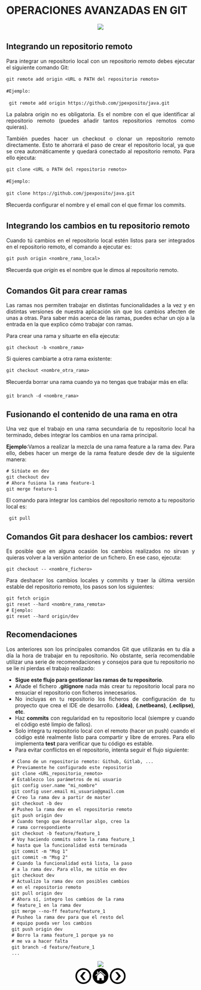 <div align="justify">

# OPERACIONES AVANZADAS EN GIT

<div align="center">
<img src="https://i1.wp.com/codeyourapps.com/wp-content/uploads/2021/01/3D-infographic2-Recovered-15.png?resize=800%2C500&ssl=1">
</div>

## Integrando un repositorio remoto

Para integrar un repositorio local con un repositorio remoto debes ejecutar el siguiente comando Git:

```console
git remote add origin <URL o PATH del repositorio remoto>

#Ejemplo:

 git remote add origin https://github.com/jpexposito/java.git
```

 La palabra origin no es obligatoria. Es el nombre con el que identificar al repositorio remoto (puedes añadir tantos repositorios remotos como quieras).

 También puedes hacer un checkout o clonar un repositorio remoto directamente. Esto te ahorrará el paso de crear el repositorio local, ya que se crea automáticamente y quedará conectado al repositorio remoto. Para ello ejecuta:

```console
git clone <URL o PATH del repositorio remoto>

#Ejemplo:

git clone https://github.com/jpexposito/java.git
```
❗️Recuerda configurar el nombre y el email con el que firmar los commits.

## Integrando los cambios en tu repositorio remoto

Cuando tú cambios en el repositorio local estén listos para ser integrados en el repositorio remoto, el comando a ejecutar es:

```console
git push origin <nombre_rama_local>
```
❗️Recuerda que _origin_ es el nombre que le dimos al repositorio remoto.

## Comandos Git para crear ramas

Las ramas nos permiten trabajar en distintas funcionalidades a la vez y en distintas versiones de nuestra aplicación sin que los cambios afecten de unas a otras. Para saber más acerca de las ramas, puedes echar un ojo a la entrada en la que explico cómo trabajar con ramas.

Para crear una rama y situarte en ella ejecuta:

```console
git checkout -b <nombre_rama>
```
Si quieres cambiarte a otra rama existente:

```console
git checkout <nombre_otra_rama>
```

❗️Recuerda borrar una rama cuando ya no tengas que trabajar más en ella:

```console
git branch -d <nombre_rama>
```

## Fusionando el contenido de una rama en otra

Una vez que el trabajo en una rama secundaria de tu repositorio local ha terminado, debes integrar los cambios en una rama principal.

 __Ejemplo__:Vamos a realizar la mezcla de una rama feature a la rama dev. Para ello, debes hacer un merge de la rama feature desde dev de la siguiente manera:

```console
# Sitúate en dev
git checkout dev
# Ahora fusiona la rama feature-1
git merge feature-1
```

El comando para integrar los cambios del repositorio remoto a tu repositorio local es:

```console
 git pull
```
## Comandos Git para deshacer los cambios: revert

Es posible que en alguna ocasión los cambios realizados no sirvan y quieras volver a la versión anterior de un fichero. En ese caso, ejecuta:

```console
git checkout -- <nombre_fichero>
```

Para deshacer los cambios locales y commits y traer la última versión estable del repositorio remoto, los pasos son los siguientes:

```console
git fetch origin
git reset --hard <nombre_rama_remota>
# Ejemplo:
git reset --hard origin/dev
```

## Recomendaciones

 Los anteriores son los principales comandos Git que utilizarás en tu día a día la hora de trabajar en tu repositorio. No obstante, sería recomendable utilizar una serie de recomendaciones y consejos para que tu repositorio no se líe ni pierdas el trabajo realizado:
  - __Sigue este flujo para gestionar las ramas de tu repositorio__.
  - Añade el fichero __.gitignore__ nada más crear tu repositorio local para no ensuciar el repositorio con ficheros innecesarios.
  - No incluyas en tu repositorio los ficheros de configuración de tu proyecto que crea el IDE de desarrollo. __(.idea)__, __(.netbeans)__, __(.eclipse)__, __etc__.
  - Haz __commits__ con regularidad en tu repositorio local (siempre y cuando el código esté limpio de fallos).
  - Solo integra tu repositorio local con el remoto (hacer un push) cuando el código esté realmente listo para compartir y libre de errores. Para ello implementa __test__ para verificar que tu código es estable.
  - Para evitar conflictos en el repositorio, intenta seguir el flujo siguiente:

```console
  # Clono de un repositorio remoto: Github, Gitlab, ...
  # Previamente he configurado este repositorio
  git clone <URL_repositorio_remoto>
  # Establezco los parámetros de mi usuario
  git config user.name "mi_nombre"
  git config user.email mi_usuario@gmail.com
  # Creo la rama dev a partir de master
  git checkout -b dev
  # Pusheo la rama dev en el repositorio remoto
  git push origin dev
  # Cuando tengo que desarrollar algo, creo la
  # rama correspondiente
  git checkout -b feature/feature_1
  # Voy haciendo commits sobre la rama feature_1
  # hasta que la funcionalidad está terminada
  git commit -m "Msg 1"
  git commit -m "Msg 2"
  # Cuando la funcionalidad está lista, la paso
  # a la rama dev. Para ello, me sitúo en dev
  git checkout dev
  # Actualizo la rama dev con posibles cambios
  # en el repositorio remoto
  git pull origin dev
  # Ahora sí, integro los cambios de la rama
  # feature_1 en la rama dev
  git merge --no-ff feature/feature_1
  # Pusheo la rama dev para que el resto del
  # equipo pueda ver los cambios
  git push origin dev
  # Borro la rama feature_1 porque ya no
  # me va a hacer falta
  git branch -d feature/feature_1
  ...
```

<div align="center">
<img src="https://static.javatpoint.com/tutorial/git/images/git-remote.png">
</div>


<div align="center">
    <a href="OPERACIONES_ESENCIALES.md"><img src="images/before.png" alt="Operaciones esenciales" style="width:42px;height:42px;"></a>
    <a href="README.md"><img src="images/home.png" alt="XML Home" style="width:42px;height:42px;"></a>
    <a href="HISTORIA.md"><img src="images/next.png" alt="History" style="width:42px;height:42px;">
</div>

</div>
